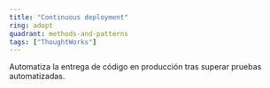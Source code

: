```yaml
---
title: "Continuous deployment"
ring: adopt
quadrant: methods-and-patterns
tags: ["ThoughtWorks"]
---
```


Automatiza la entrega de código en producción tras superar pruebas automatizadas.
